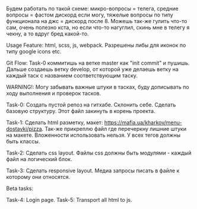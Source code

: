 Будем работать по такой схеме: микро-вопросы = телега, средние вопросы = фастом дискорд если могу,
тяжелые вопросы по типу функционала на джс = дискорд после 8. Можешь так-же гулить что-то сам, очень полезно кста,
но если что-то нагуглил, скинь мне в телегу я чекну, а то вдруг бред какой-то.

Usage Feature: html, scss, js, webpack. Разрешены либы для иконок по типу google icons etc.

Git Flow: Task-0 коммитишь на ветке master как "init commit" и пушишь.
Дальше создаешь ветку develop, от которой уже делаешь ветку на каждый таск с названием соответствующим таску.

WARNING!: Могу забывать важные штуки в тасках, буду дописывать по ходу выполнения и проверок тасков. 

Task-0: Создать пустой репоз на гитхабе. Склонить себе. Сделать базовую структуру. Этот файл закинуть в корень проекта.

Task-1: Сделать html разметку, макет: https://mafia.ua/kharkov/menu-dostavki/pizza. 
Так-же прикреплю файл где перечеркну лишние штуки на макете.
Вложенности использовать нельзя. У всех тегов должны быть классы.

Task-2: Сделать css layout. Файлы css должны быть модулями - каждый файл на логический блок.

Task-3: Сделать responsive layout. Медиа запросы писать в файле к которому они относятся.

Beta tasks:

Task-4: Login page.
Task-5: Transport all html to js.